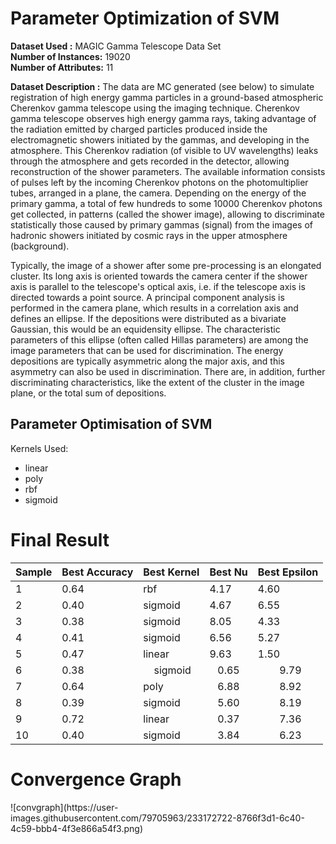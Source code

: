 # Parameter Optimization of SVM
<b>Dataset Used :</b> MAGIC Gamma Telescope Data Set <br>
<b>Number of Instances:</b> 19020 <br>
<b>Number of Attributes:</b> 11 <br>

<b>Dataset Description :</b>
The data are MC generated (see below) to simulate registration of high energy gamma particles in a ground-based atmospheric Cherenkov gamma telescope using the imaging technique. Cherenkov gamma telescope observes high energy gamma rays, taking advantage of the radiation emitted by charged particles produced inside the electromagnetic showers initiated by the gammas, and developing in the atmosphere. This Cherenkov radiation (of visible to UV wavelengths) leaks through the atmosphere and gets recorded in the detector, allowing reconstruction of the shower parameters. The available information consists of pulses left by the incoming Cherenkov photons on the photomultiplier tubes, arranged in a plane, the camera. Depending on the energy of the primary gamma, a total of few hundreds to some 10000 Cherenkov photons get collected, in patterns (called the shower image), allowing to discriminate statistically those caused by primary gammas (signal) from the images of hadronic showers initiated by cosmic rays in the upper atmosphere (background).

Typically, the image of a shower after some pre-processing is an elongated cluster. Its long axis is oriented towards the camera center if the shower axis is parallel to the telescope's optical axis, i.e. if the telescope axis is directed towards a point source. A principal component analysis is performed in the camera plane, which results in a correlation axis and defines an ellipse. If the depositions were distributed as a bivariate Gaussian, this would be an equidensity ellipse. The characteristic parameters of this ellipse (often called Hillas parameters) are among the image parameters that can be used for discrimination. The energy depositions are typically asymmetric along the major axis, and this asymmetry can also be used in discrimination. There are, in addition, further discriminating characteristics, like the extent of the cluster in the image plane, or the total sum of depositions.


<h2> Parameter Optimisation of SVM </h2>
Kernels Used:
<ul>
<li> linear </li>
<li> poly </li>
<li> rbf </li>
<li> sigmoid </li>
</ul>
<h1>Final Result</h1>
<table class="tg">
<thead>
  <tr>
    <th class="tg-jbod">Sample</th>
    <th class="tg-jbod">Best Accuracy</th>
    <th class="tg-jbod">Best Kernel</th>
    <th class="tg-jbod">Best Nu</th>
    <th class="tg-0r4h">Best Epsilon</th>
  </tr>
</thead>
<tbody>
  <tr>
    <td class="tg-0pky">1</td>
    <td class="tg-c3ow">0.64</td>
    <td class="tg-c3ow">rbf</td>
    <td class="tg-c3ow">4.17</td>
    <td class="tg-c3ow">4.60</td>
  </tr>
  <tr>
    <td class="tg-0pky">2</td>
    <td class="tg-c3ow">0.40</td>
    <td class="tg-c3ow">sigmoid</td>
    <td class="tg-c3ow">4.67</td>
    <td class="tg-c3ow">6.55</td>
  </tr>
  <tr>
    <td class="tg-0pky">3</td>
    <td class="tg-c3ow">0.38</td>
    <td class="tg-c3ow">sigmoid</td>
    <td class="tg-c3ow">8.05</td>
    <td class="tg-c3ow">4.33</td>
  </tr>
  <tr>
    <td class="tg-0pky">4</td>
    <td class="tg-c3ow">0.41</td>
    <td class="tg-c3ow">sigmoid</td>
    <td class="tg-c3ow">6.56</td>
    <td class="tg-c3ow">5.27</td>
  </tr>
  <tr>
    <td class="tg-0pky">5</td>
    <td class="tg-c3ow">0.47</td>
    <td class="tg-c3ow">linear</td>
    <td class="tg-c3ow">9.63</td>
    <td class="tg-c3ow">1.50</td>
  </tr>
  <tr>
    <td class="tg-0lax">6</td>
    <td class="tg-0lax">         0.38</td>
    <td class="tg-0lax">&nbsp;&nbsp;&nbsp;&nbsp;sigmoid</td>
    <td class="tg-0lax">&nbsp;&nbsp;&nbsp;0.65</td>
    <td class="tg-0lax">&nbsp;&nbsp;&nbsp;&nbsp;&nbsp;&nbsp;&nbsp;&nbsp;9.79</td>
  </tr>
  <tr>
    <td class="tg-0lax">7</td>
    <td class="tg-0lax">         0.64</td>
    <td class="tg-0lax">      poly</td>
    <td class="tg-0lax">&nbsp;&nbsp;&nbsp;6.88</td>
    <td class="tg-0lax">&nbsp;&nbsp;&nbsp;&nbsp;&nbsp;&nbsp;&nbsp;&nbsp;8.92</td>
  </tr>
  <tr>
    <td class="tg-0lax">8</td>
    <td class="tg-0lax">         0.39</td>
    <td class="tg-0lax">    sigmoid</td>
    <td class="tg-0lax">&nbsp;&nbsp;&nbsp;5.60</td>
    <td class="tg-0lax">&nbsp;&nbsp;&nbsp;&nbsp;&nbsp;&nbsp;&nbsp;&nbsp;8.19</td>
  </tr>
  <tr>
    <td class="tg-0lax">9</td>
    <td class="tg-0lax">         0.72</td>
    <td class="tg-0lax">     linear</td>
    <td class="tg-0lax">&nbsp;&nbsp;&nbsp;0.37</td>
    <td class="tg-0lax">&nbsp;&nbsp;&nbsp;&nbsp;&nbsp;&nbsp;&nbsp;&nbsp;7.36</td>
  </tr>
  <tr>
    <td class="tg-0lax">10</td>
    <td class="tg-0lax">         0.40</td>
    <td class="tg-0lax">    sigmoid</td>
    <td class="tg-0lax">&nbsp;&nbsp;&nbsp;3.84</td>
    <td class="tg-0lax">&nbsp;&nbsp;&nbsp;&nbsp;&nbsp;&nbsp;&nbsp;&nbsp;6.23</td>
  </tr>
</tbody>
</table>

<h1> Convergence Graph </h1>
![convgraph](https://user-images.githubusercontent.com/79705963/233172722-8766f3d1-6c40-4c59-bbb4-4f3e866a54f3.png)
